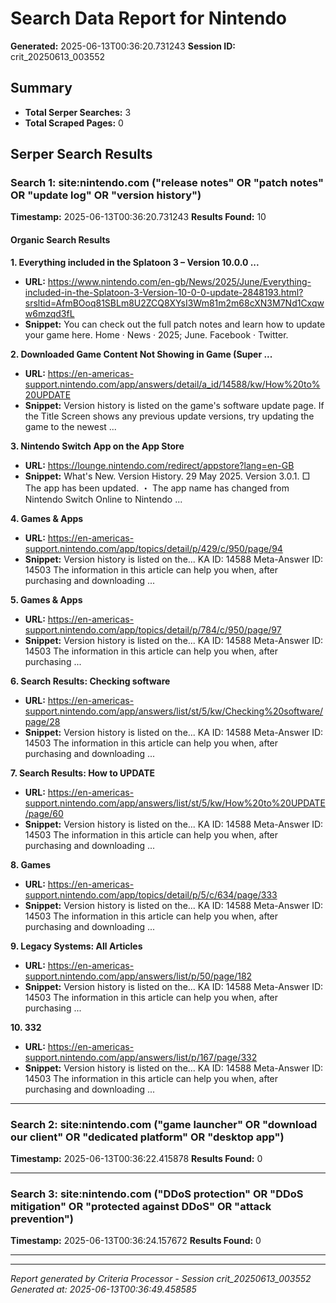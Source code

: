 # Search Data Report for Nintendo
**Generated:** 2025-06-13T00:36:20.731243
**Session ID:** crit_20250613_003552

## Summary
* **Total Serper Searches:** 3
* **Total Scraped Pages:** 0

## Serper Search Results

### Search 1: site:nintendo.com ("release notes" OR "patch notes" OR "update log" OR "version history")
**Timestamp:** 2025-06-13T00:36:20.731243
**Results Found:** 10

#### Organic Search Results
**1. Everything included in the Splatoon 3 – Version 10.0.0 ...**
* **URL:** https://www.nintendo.com/en-gb/News/2025/June/Everything-included-in-the-Splatoon-3-Version-10-0-0-update-2848193.html?srsltid=AfmBOoq81SBLm8U2ZCQ8XYsI3Wm81m2m68cXN3M7Nd1Cxqww6mzqd3fL
* **Snippet:** You can check out the full patch notes and learn how to update your game here. Home · News · 2025; June. Facebook · Twitter.

**2. Downloaded Game Content Not Showing in Game (Super ...**
* **URL:** https://en-americas-support.nintendo.com/app/answers/detail/a_id/14588/kw/How%20to%20UPDATE
* **Snippet:** Version history is listed on the game's software update page. If the Title Screen shows any previous update versions, try updating the game to the newest ...

**3. Nintendo Switch App on the App Store**
* **URL:** https://lounge.nintendo.com/redirect/appstore?lang=en-GB
* **Snippet:** What's New. Version History. 29 May 2025. Version 3.0.1. □ The app has been updated. ・ The app name has changed from Nintendo Switch Online to Nintendo ...

**4. Games & Apps**
* **URL:** https://en-americas-support.nintendo.com/app/topics/detail/p/429/c/950/page/94
* **Snippet:** Version history is listed on the... KA ID: 14588 Meta-Answer ID: 14503 The information in this article can help you when, after purchasing and downloading ...

**5. Games & Apps**
* **URL:** https://en-americas-support.nintendo.com/app/topics/detail/p/784/c/950/page/97
* **Snippet:** Version history is listed on the... KA ID: 14588 Meta-Answer ID: 14503 The information in this article can help you when, after purchasing ...

**6. Search Results: Checking software**
* **URL:** https://en-americas-support.nintendo.com/app/answers/list/st/5/kw/Checking%20software/page/28
* **Snippet:** Version history is listed on the... KA ID: 14588 Meta-Answer ID: 14503 The information in this article can help you when, after purchasing and downloading ...

**7. Search Results: How to UPDATE**
* **URL:** https://en-americas-support.nintendo.com/app/answers/list/st/5/kw/How%20to%20UPDATE/page/60
* **Snippet:** Version history is listed on the... KA ID: 14588 Meta-Answer ID: 14503 The information in this article can help you when, after purchasing and downloading ...

**8. Games**
* **URL:** https://en-americas-support.nintendo.com/app/topics/detail/p/5/c/634/page/333
* **Snippet:** Version history is listed on the... KA ID: 14588 Meta-Answer ID: 14503 The information in this article can help you when, after purchasing and downloading ...

**9. Legacy Systems: All Articles**
* **URL:** https://en-americas-support.nintendo.com/app/answers/list/p/50/page/182
* **Snippet:** Version history is listed on the... KA ID: 14588 Meta-Answer ID: 14503 The information in this article can help you when, after purchasing ...

**10. 332**
* **URL:** https://en-americas-support.nintendo.com/app/answers/list/p/167/page/332
* **Snippet:** Version history is listed on the... KA ID: 14588 Meta-Answer ID: 14503 The information in this article can help you when, after purchasing and downloading ...

---

### Search 2: site:nintendo.com ("game launcher" OR "download our client" OR "dedicated platform" OR "desktop app")
**Timestamp:** 2025-06-13T00:36:22.415878
**Results Found:** 0

---

### Search 3: site:nintendo.com ("DDoS protection" OR "DDoS mitigation" OR "protected against DDoS" OR "attack prevention")
**Timestamp:** 2025-06-13T00:36:24.157672
**Results Found:** 0

---

---
*Report generated by Criteria Processor - Session crit_20250613_003552*
*Generated at: 2025-06-13T00:36:49.458585*